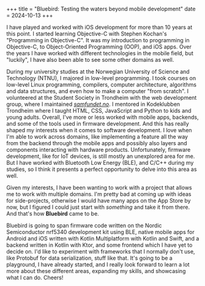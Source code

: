 +++
title = "Bluebird: Testing the waters beyond mobile development"
date = 2024-10-13
+++

I have played and worked with iOS development for more than 10 years at this point. I started learning Objective-C
with Stephen Kochan's "Programming in Objective-C". It was my introduction to programming in Objective-C, to
Object-Oriented Programming (OOP), and iOS apps. Over the years I have worked with different technologies in the
mobile field, but "luckily", I have also been able to see some other domains as well.

During my university studies at the Norwegian University of Science and Technology (NTNU), I majored in low-level
programming. I took courses on low-level Linux programming, compilers, computer architecture, algorithms and data
structures, and even how to make a computer "from scratch". I volunteered at the Student Society in Trondheim with
the web development group, where I maintained [_samfundet.no_](https://samfundet.no). I mentored in Kodeklubben
Trondheim where I taught HTML, CSS, JavaScript and Python to kids and young adults. Overall, I've more or less worked
with mobile apps, backends, and some of the tools used in firmware development. And this has really shaped my
interests when it comes to software development. I love when I'm able to work across domains, like implementing a
feature all the way from the backend through the mobile apps and possibly also layers and components interacting
with hardware products. Unfortunately, firmware development, like for IoT devices, is still mostly an unexplored
area for me. But I have worked with Bluetooth Low Energy (BLE), and C/C++ during my studies, so I think it presents a
perfect opportunity to delve into this area as well.

Given my interests, I have been wanting to work with a project that allows me to work with multiple domains. I'm pretty
bad at coming up with ideas for side-projects, otherwise I would have many apps on the App Store by now, but I
figured I could just start with _something_ and take it from there. And that's how **Bluebird** came to be.

Bluebird is going to span firmware code written on the Nordic Semiconductor nrf5340 development kit using BLE, native
mobile apps for Android and iOS written with Kotlin Multiplatform with Kotlin and Swift, and a backend written in Kotlin
with Ktor, and some frontend which I have yet to decide on. I'd like to experiment with frameworks that I normally don't
use, like Protobuf for data serialization, stuff like that. It's going to be a playground, I have already started, and I
really look forward to learn a lot more about these different areas, expanding my skills, and showcasing what I can do.
Cheers!
